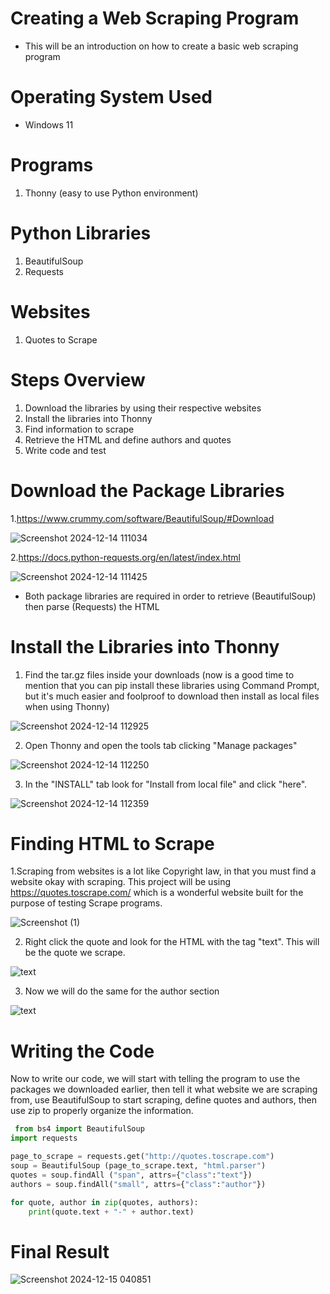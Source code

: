 # Creating a Web Scraping Program
* This will be an introduction on how to create a basic web scraping program

# Operating System Used
* Windows 11

# Programs
1. Thonny (easy to use Python environment)
# Python Libraries
1. BeautifulSoup
2. Requests
# Websites
1. Quotes to Scrape
# Steps Overview
1. Download the libraries by using their respective websites
2. Install the libraries into Thonny
3. Find information to scrape
4. Retrieve the HTML and define authors and quotes
5. Write code and test

# Download the Package Libraries
1.https://www.crummy.com/software/BeautifulSoup/#Download

 ![Screenshot 2024-12-14 111034](https://github.com/user-attachments/assets/559dcf2d-98fd-4416-8760-653e9d6fb931)

2.https://docs.python-requests.org/en/latest/index.html

 ![Screenshot 2024-12-14 111425](https://github.com/user-attachments/assets/4f09dd56-6978-489f-ad3f-e9b966e69554)

* Both package libraries are required in order to retrieve (BeautifulSoup) then parse (Requests) the HTML

# Install the Libraries into Thonny
 1. Find the tar.gz files inside your downloads (now is a good time to mention that you can pip install these libraries using Command Prompt, but it's much easier and foolproof to download then install as local files when using Thonny)

![Screenshot 2024-12-14 112925](https://github.com/user-attachments/assets/85c313b3-656e-4f79-b82a-177044b5c3a9)

2. Open Thonny and open the tools tab clicking "Manage packages"

![Screenshot 2024-12-14 112250](https://github.com/user-attachments/assets/b3e4977d-d22e-4e3f-baed-68f63b61a9ba)

3. In the "INSTALL" tab look for "Install from local file" and click "here".

![Screenshot 2024-12-14 112359](https://github.com/user-attachments/assets/cc2e4824-4cdc-4f52-b831-b31e3883372c)

# Finding HTML to Scrape
1.Scraping from websites is a lot like Copyright law, in that you must find a website okay with scraping. This project will be using https://quotes.toscrape.com/ which is a wonderful website built for the purpose of testing Scrape programs.

![Screenshot (1)](https://github.com/user-attachments/assets/e3ac5050-051f-4758-9c0c-6bd4cd5283db)

2. Right click the quote and look for the HTML with the tag "text". This will be the quote we scrape.

![text](https://github.com/user-attachments/assets/1e63ffb2-e0ce-4d4d-9d3f-1318e43d552f)

3. Now we will do the same for the author section

![text](https://github.com/user-attachments/assets/fc6f7269-2fe4-4962-87e3-3b2347d52aeb)

# Writing the Code
Now to write our code, we will start with telling the program to use the packages we downloaded earlier, then tell it what website we are scraping from, use BeautifulSoup to start scraping, define quotes and authors, then use zip to properly organize the information.

```python
 from bs4 import BeautifulSoup
import requests

page_to_scrape = requests.get("http://quotes.toscrape.com")
soup = BeautifulSoup (page_to_scrape.text, "html.parser")
quotes = soup.findAll ("span", attrs={"class":"text"})
authors = soup.findAll("small", attrs={"class":"author"})

for quote, author in zip(quotes, authors):
    print(quote.text + "-" + author.text)

```
# Final Result

![Screenshot 2024-12-15 040851](https://github.com/user-attachments/assets/cd82dba7-7586-4b3f-8212-d9240cf3bfe2)





